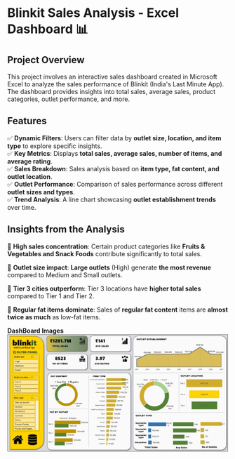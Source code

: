 
# Blinkit Sales Analysis - Excel Dashboard 📊

## **Project Overview**

This project involves an interactive sales dashboard created in Microsoft Excel to analyze the sales performance of Blinkit (India's Last Minute App). The dashboard provides insights into total sales, average sales, product categories, outlet performance, and more.

## Features

✅ **Dynamic Filters**: Users can filter data by **outlet size, location, and item type** to explore specific insights.  
✅ **Key Metrics**: Displays **total sales, average sales, number of items, and average rating**.  
✅ **Sales Breakdown**: Sales analysis based on **item type, fat content, and outlet location**.  
✅ **Outlet Performance**: Comparison of sales performance across different **outlet sizes and types**.  
✅ **Trend Analysis**: A line chart showcasing **outlet establishment trends** over time.

## Insights from the Analysis

📌 **High sales concentration**: Certain product categories like **Fruits & Vegetables and Snack Foods** contribute significantly to total sales.

📌 **Outlet size impact**: **Large outlets** (High) generate **the most revenue** compared to Medium and Small outlets.

📌 **Tier 3 cities outperform**: Tier 3 locations have **higher total sales** compared to Tier 1 and Tier 2.

📌 **Regular fat items dominate**: Sales of **regular fat content** items are **almost twice as much** as low-fat items.

**DashBoard Images**
![Full Dashboard](DashBoard_Images/DashBoard.jpg)
